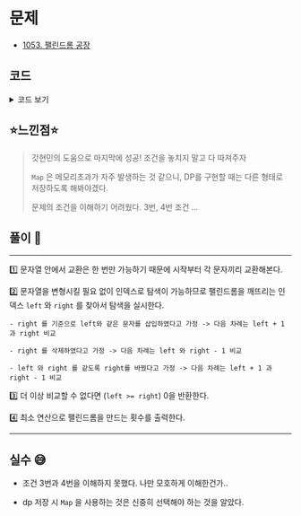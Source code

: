 # 문제
- [1053. 팰린드롬 공장](https://www.acmicpc.net/problem/1053)

## 코드

<details><summary> 코드 보기 </summary>

``` java
import java.io.BufferedReader;
import java.io.IOException;
import java.io.InputStreamReader;
import java.util.Arrays;

public class Q1053 {
    static String line, ori;
    static int cache[][] = new int[51][51];
    public static void main(String[] args) throws IOException {
        init();
        int len = line.length(), ans = 99999, right = isPalindrome(line), left = line.length() - 1 - right;
        if(right == -1) {
            System.out.println(0);
            return;
        }
        for (int l = 0; l < 51; l++) Arrays.fill(cache[l], -1);
        ans = Math.min(ans, solution(left, right));
        for (int i = 0; i < len - 1; i++) {
            for (int j = i + 1; j < len; j++) {
                for (int l = 0; l < 51; l++) Arrays.fill(cache[l], -1);
                swap(i, j, ori);
                right = isPalindrome(line); left = line.length() - 1 - right;
                if (right == -1) {
                    System.out.println(1);
                    return;
                }
                ans = Math.min(ans, 1 + solution(left, right));
            }
        }
        System.out.println(ans);
    }
    static int solution(int left, int right) {
        if(left >= right) return 0;
        if(line.charAt(left) == line.charAt(right)) return solution(left + 1, right - 1);
        int ret = Integer.MAX_VALUE;
        if(cache[left][right] != -1) return cache[left][right];

        // 1. 삽입, 삭제
        ret = Math.min(ret, 1 + solution(left + 1, right));
        ret = Math.min(ret, 1 + solution(left, right - 1));

        // 2. 다른 문자로
        ret = Math.min(ret, 1 + solution(left + 1, right - 1));
        return cache[left][right] = ret;
    }
    static void swap(int right, int i, String temp) {
        StringBuilder sb = new StringBuilder(temp);
        char t = sb.charAt(i);
        sb.setCharAt(i, sb.charAt(right));
        sb.setCharAt(right, t);
        line = sb.toString();
    }
    static int isPalindrome(String str){ // OK : -1, NO : right index
        for (int left = 0; left < str.length(); left++) {
            int right = str.length() - 1 - left;
            if(left > right) break;
            if(str.charAt(left) != str.charAt(right)) return right;
        }
        return -1;
    }
    static void init() throws IOException {
        BufferedReader br = new BufferedReader(new InputStreamReader(System.in));
        line = br.readLine(); ori = line;
    }
}
```

</details>

## ⭐️느낀점⭐️
> 갓현민의 도움으로 마지막에 성공! 조건을 놓치지 말고 다 따져주자
>
> `Map` 은 메모리초과가 자주 발생하는 것 같으니, DP를 구현할 때는 다른 형태로 저장하도록 해봐야겠다. 
>
> 문제의 조건을 이해하기 어려웠다. 3번, 4번 조건 ...

## 풀이 📣
<hr/>

1️⃣ 문자열 안에서 교환은 한 번만 가능하기 때문에 시작부터 각 문자끼리 교환해본다.


2️⃣ 문자열을 변형시킬 필요 없이 인덱스로 탐색이 가능하므로 팰린드롬을 깨뜨리는 인덱스 `left` 와 `right` 를 찾아서 탐색을 실시한다.

    - right 를 기준으로 left와 같은 문자를 삽입하였다고 가정 -> 다음 차례는 left + 1 과 right 비교

    - right 를 삭제하였다고 가정 -> 다음 차례는 left 와 right - 1 비교

    - left 와 right 를 같도록 right를 바꿨다고 가정 -> 다음 차례는 left + 1 과 right - 1 비교


3️⃣ 더 이상 비교할 수 없다면 (`left >= right`) 0을 반환한다.


4️⃣ 최소 연산으로 팰린드롬을 만드는 횟수를 출력한다.


<hr/>

## 실수 😅

- 조건 3번과 4번을 이해하지 못했다. 나만 모호하게 이해한건가..


- dp 저장 시 `Map` 을 사용하는 것은 신중히 선택해야 하는 것을 알았다.